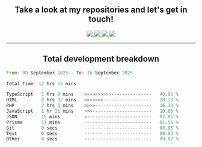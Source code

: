 <h2 align="center">
  Take a look at my repositories and let's get in touch!
</h2>
<p align="center">
  <a href="https://www.instagram.com/rayhanarkan?igsh=MXM3dHhmMTZ3ZWVsaA==">
    <img src="https://img.icons8.com/material-outlined/30/689d6a/instagram.png"/>
  </a>
  <a href="https://www.linkedin.com/in/rayhanarkan/">
    <img src="https://img.icons8.com/material-outlined/30/689d6a/linkedin.png"/>
  </a>
  <a href="">
    <img src="https://img.icons8.com/material-outlined/30/689d6a/geography.png"/>
  </a>
  <a href="mailto:rayhanarkan30@gmail.com">
    <img src="https://img.icons8.com/material-outlined/30/689d6a/email.png"/>
  </a>
</p>

---

<h2 align="center">Total development breakdown</h2>

<p align="center">
<!--START_SECTION:waka-->

```rust
From: 09 September 2025 - To: 16 September 2025

Total Time: 12 hrs 35 mins

TypeScript   5 hrs 9 mins    >>>>>>>>>>---------------   40.96 %
HTML         3 hrs 32 mins   >>>>>>>------------------   28.13 %
PHP          2 hrs 3 mins    >>>>---------------------   16.33 %
JavaScript   1 hr 21 mins    >>>----------------------   10.85 %
JSON         15 mins         >------------------------   02.05 %
Prisma       11 mins         -------------------------   01.56 %
Git          0 secs          -------------------------   00.05 %
Text         0 secs          -------------------------   00.03 %
Other        0 secs          -------------------------   00.02 %
```

<!--END_SECTION:waka-->
</p>
